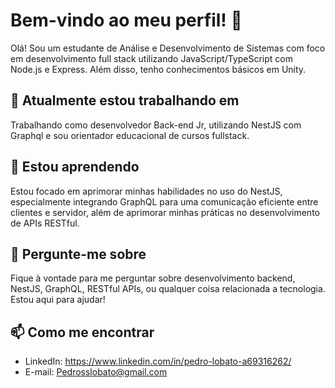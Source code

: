 # Bem-vindo ao meu perfil! 👋

Olá! Sou um estudante de Análise e Desenvolvimento de Sistemas com foco em desenvolvimento full stack utilizando JavaScript/TypeScript com Node.js e Express. Além disso, tenho conhecimentos básicos em Unity.

## 🔭 Atualmente estou trabalhando em

Trabalhando como desenvolvedor Back-end Jr, utilizando NestJS com Graphql e sou orientador educacional de cursos fullstack.

## 🌱 Estou aprendendo

Estou focado em aprimorar minhas habilidades no uso do NestJS, especialmente integrando GraphQL para uma comunicação eficiente entre clientes e servidor, além de aprimorar minhas práticas no desenvolvimento de APIs RESTful.


## 💬 Pergunte-me sobre

Fique à vontade para me perguntar sobre desenvolvimento backend, NestJS, GraphQL, RESTful APIs, ou qualquer coisa relacionada a tecnologia. Estou aqui para ajudar!

## 📫 Como me encontrar

- LinkedIn: https://www.linkedin.com/in/pedro-lobato-a69316262/
- E-mail: Pedrosslobato@gmail.com


